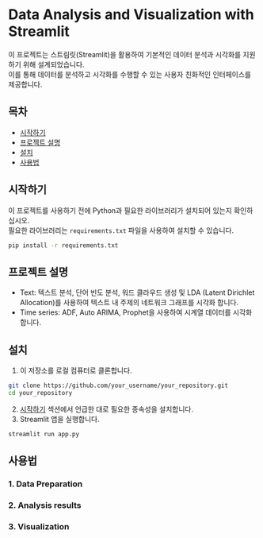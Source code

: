 # Data Analysis and Visualization with Streamlit

이 프로젝트는 스트림릿(Streamlit)을 활용하여 기본적인 데이터 분석과 시각화를 지원하기 위해 설계되었습니다.  
이를 통해 데이터를 분석하고 시각화를 수행할 수 있는 사용자 친화적인 인터페이스를 제공합니다.

## 목차
- [시작하기](#시작하기)
- [프로젝트 설명](#프로젝트-설명)
- [설치](#설치)
- [사용법](#사용법)

## 시작하기
이 프로젝트를 사용하기 전에 Python과 필요한 라이브러리가 설치되어 있는지 확인하십시오.  
필요한 라이브러리는 `requirements.txt` 파일을 사용하여 설치할 수 있습니다.
```bash
pip install -r requirements.txt
```

## 프로젝트 설명
- Text: 텍스트 분석, 단어 빈도 분석, 워드 클라우드 생성 및 LDA (Latent Dirichlet Allocation)를 사용하여 텍스트 내 주제의 네트워크 그래프를 시각화 합니다.
- Time series: ADF, Auto ARIMA, Prophet을 사용하여 시계열 데이터를 시각화 합니다.

## 설치
1. 이 저장소를 로컬 컴퓨터로 클론합니다.
``` bash
git clone https://github.com/your_username/your_repository.git
cd your_repository
```
2. [시작하기](#시작하기) 섹션에서 언급한 대로 필요한 종속성을 설치합니다.
3. Streamlit 앱을 실행합니다.
``` bash
streamlit run app.py
```

## 사용법
### 1. Data Preparation
### 2. Analysis results
### 3. Visualization
